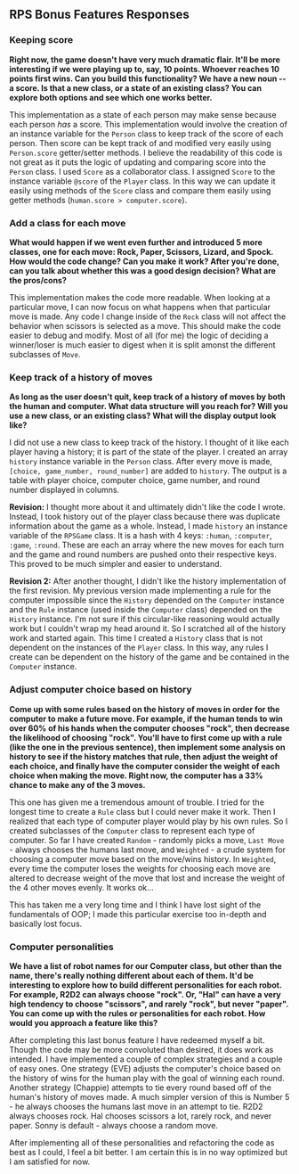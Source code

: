## RPS Bonus Features Responses
### Keeping score

__Right now, the game doesn't have very much dramatic flair. It'll be more interesting if we were playing up to, say, 10 points. Whoever reaches 10 points first wins. Can you build this functionality? We have a new noun -- a score. Is that a new class, or a state of an existing class? You can explore both options and see which one works better.__

This implementation as a state of each person may make sense because each person _has_ a score. This implementation would involve the creation of an instance variable for the `Person` class to keep track of the score of each person. Then score can be kept track of and modified very easily using `Person.score` getter/setter methods. I believe the readability of this code is not great as it puts the logic of updating and comparing score into the `Person` class.
I used `Score` as a collaborator class. I assigned `Score` to the instance variable `@score` of the `Player` class. In this way we can update it easily using methods of the `Score` class and compare them easily using getter methods (`human.score > computer.score`).

### Add a class for each move

__What would happen if we went even further and introduced 5 more classes, one for each move: Rock, Paper, Scissors, Lizard, and Spock. How would the code change? Can you make it work? After you're done, can you talk about whether this was a good design decision? What are the pros/cons?__

This implementation makes the code more readable. When looking at a particular move, I can now focus on what happens when that particular move is made. Any code I change inside of the `Rock` class will not affect the behavior when scissors is selected as a move. This should make the code easier to debug and modify. Most of all (for me) the logic of deciding a winner/loser is much easier to digest when it is split amonst the different subclasses of `Move`.

### Keep track of a history of moves

__As long as the user doesn't quit, keep track of a history of moves by both the human and computer. What data structure will you reach for? Will you use a new class, or an existing class? What will the display output look like?__

I did not use a new class to keep track of the history. I thought of it like each player having a history; it is part of the state of the player. I created an array `history` instance variable in the `Person` class. After every move is made, `[choice, game_number, round_number]` are added to `history`. The output is a table with player choice, computer choice, game number, and round number displayed in columns.

__Revision:__ I thought more about it and ultimately didn't like the code I wrote. Instead, I took history out of the player class because there was duplicate information about the game as a whole. Instead, I made `history` an instance variable of the `RPSGame` class. It is a hash with 4 keys: `:human`, `:computer`, `:game`, `:round`. These are each an array where the new moves for each turn and the game and round numbers are pushed onto their respective keys. This proved to be much simpler and easier to understand.

__Revision 2:__ After another thought, I didn't like the history implementation of the first revision. My previous version made implementing a rule for the computer impossible since the `History` depended on the `Computer` instance and the `Rule` instance (used inside the `Computer` class) depended on the `History` instance. I'm not sure if this circular-like reasoning would actually work but I couldn't wrap my head around it. So I scratched all of the history work and started again. This time I created a `History` class that is not dependent on the instances of the `Player` class. In this way, any rules I create can be dependent on the history of the game and be contained in the `Computer` instance.

### Adjust computer choice based on history

__Come up with some rules based on the history of moves in order for the computer to make a future move. For example, if the human tends to win over 60% of his hands when the computer chooses "rock", then decrease the likelihood of choosing "rock". You'll have to first come up with a rule (like the one in the previous sentence), then implement some analysis on history to see if the history matches that rule, then adjust the weight of each choice, and finally have the computer consider the weight of each choice when making the move. Right now, the computer has a 33% chance to make any of the 3 moves.__

This one has given me a tremendous amount of trouble. I tried for the longest time to create a `Rule` class but I could never make it work. Then I realized that each type of computer player would play by his own rules. So I created subclasses of the `Computer` class to represent each type of computer. So far I have created `Random` - randomly picks a move, `Last Move` - always chooses the humans last move, and `Weighted` - a crude system for choosing a computer move based on the move/wins history. In `Weighted`, every time the computer loses the weights for choosing each move are altered to decrease weight of the move that lost and increase the weight of the 4 other moves evenly. It works ok...

This has taken me a very long time and I think I have lost sight of the fundamentals of OOP; I made this particular exercise too in-depth and basically lost focus.

### Computer personalities

__We have a list of robot names for our Computer class, but other than the name, there's really nothing different about each of them. It'd be interesting to explore how to build different personalities for each robot. For example, R2D2 can always choose "rock". Or, "Hal" can have a very high tendency to choose "scissors", and rarely "rock", but never "paper". You can come up with the rules or personalities for each robot. How would you approach a feature like this?__

After completing this last bonus feature I have redeemed myself a bit. Though the code may be more convoluted than desired, it does work as intended. I have implemented a couple of complex strategies and a couple of easy ones. One strategy (EVE) adjusts the computer's choice based on the history of wins for the human play with the goal of winning each round. Another strategy (Chappie) attempts to tie every round based off of the human's history of moves made. A much simpler version of this is Number 5 - he always chooses the humans last move in an attempt to tie. R2D2 always chooses rock. Hal chooses scissors  a lot, rarely rock, and never paper. Sonny is default - always choose a random move.

After implementing all of these personalities and refactoring the code as best as I could, I feel a bit better. I am certain this is in no way optimized but I am satisfied for now.